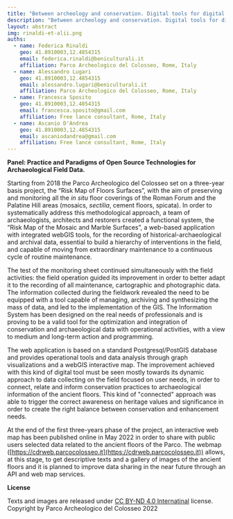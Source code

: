 ```yaml
---
title: "Between archeology and conservation. Digital tools for digital bridges between disciplines: The risk map of the in situ mosaic and marble surfaces of the Parco Archeologico del Colosseo"
description: "Between archeology and conservation. Digital tools for digital bridges between disciplines: The risk map of the in situ mosaic and marble surfaces of the Parco Archeologico del Colosseo"
layout: abstract
img: rinaldi-et-alii.png
auths:
  - name: Federica Rinaldi
    geo: 41.8910003,12.4854315
    email: federica.rinaldi@beniculturali.it
    affiliation: Parco Archeologico del Colosseo, Rome, Italy
  - name: Alessandro Lugari
    geo: 41.8910003,12.4854315
    email: alessandro.lugari@beniculturali.it
    affiliation: Parco Archeologico del Colosseo, Rome, Italy
  - name: Francesca Sposito
    geo: 41.8910003,12.4854315
    email: francesca.sposito@gmail.com
    affiliation: Free lance consultant, Rome, Italy
  - name: Ascanio D'Andrea
    geo: 41.8910003,12.4854315
    email: ascaniodandrea@gmail.com
    affiliation: Free lance consultant, Rome, Italy
---
```



**Panel: Practice and Paradigms of Open Source Technologies for Archaeological Field Data.**

Starting from 2018 the Parco Archeologico del Colosseo set on a three-year basis project, the “Risk Map of Floors Surfaces”, with the aim of preserving and monitoring all the *in situ* floor coverings of the Roman Forum and the Palatine Hill areas (mosaics, *sectilia*, cement floors, spicata). In order to systematically address this methodological approach, a team of archaeologists, architects and restorers  created a functional system, the “Risk Map of the Mosaic and Marble Surfaces”, a web-based application with integrated webGIS tools, for the recording of historical-archaeological and archival data, essential to build a hierarchy of interventions in the field, and capable of moving from extraordinary maintenance to a continuous cycle of routine maintenance.

The test of the monitoring sheet continued simultaneously with the field activities: the field operation guided its improvement in order to better adapt it to the recording of all maintenance, cartographic and photographic data. The information collected during the fieldwork revealed the need to be equipped with a tool capable of managing, archiving and synthesizing the mass of data, and led to the implementation of the GIS. The Information System has been designed on the real needs of professionals and is proving to be a valid tool for the optimization and integration of conservation and archaeological data with operational activities, with a view to medium and long-term action and programming.

The web application is based on a standard Postgresql/PostGIS database and provides operational tools and data analysis through graph visualizations and a webGIS interactive map. The improvement achieved with this kind of digital tool must be seen mostly towards its dynamic approach to data collecting on the field focused on user needs, in order to connect, relate and inform conservation practices to archaeological information of the ancient floors. This kind of "connected" approach was able to trigger the correct awareness on heritage values and significance in order to create the right balance between conservation and enhancement needs.

At the end of the first three-years phase of the project, an interactive web map has been published online in May 2022 in order to share with public users selected data related to the ancient floors of the Parco. The webmap ([https://cdrweb.parcocolosseo.it](https://cdrweb.parcocolosseo.it)) allows, at this stage, to get descriptive texts and a gallery of images of the ancient floors and it is planned to improve data sharing in the near future through an API and web map services.


**License**

Texts and images are released under [CC BY-ND 4.0 Internatinal](https://creativecommons.org/licenses/by.nd/4.0/) license. Copyright by Parco Archeologico del Colosseo 2022
